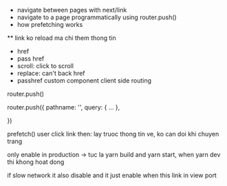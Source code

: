 - navigate between pages with next/link
- navigate to a page programmatically using router.push()
- how prefetching works

** link
ko reload ma chi them thong tin
- href
- pass href
- scroll: click to scroll 
- replace: can't back href
- passhref custom component
  client side routing

router.push()

router.push({
    pathname: '',
    query: {
        ...
    },

})

prefetch()
user click link then: lay truoc thong tin ve, ko can doi khi chuyen trang

only enable in production -> tuc la yarn build and yarn start, when yarn dev thi khong hoat dong

if slow network it also disable and it just enable when this link in view port 